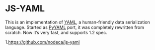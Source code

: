# JS-YAML

This is an implementation of [<u>YAML</u>](http://yaml.org/), a human-friendly data serialization language. Started as [<u>PyYAML</u>](http://pyyaml.org/) port, it was completely rewritten from scratch. Now it’s very fast, and supports 1.2 spec.

1.[<u>https://github.com/nodeca/js-yaml</u>](https://github.com/nodeca/js-yaml)
